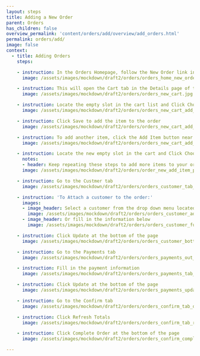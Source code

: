 ```yaml
---
layout: steps
title: Adding a New Order
parent: Orders
has_children: false
overview_permalink: 'content/orders/add/overview/add_orders.html'
permalink: orders/add/
image: false
context:
  - title: Adding Orders
    steps:

    - instruction: In the Orders Homepage, follow the New Order link in the Navigation Bar at the top of the page
      image: /assets/images/mockdown/draft2/orders/orders_home_new_order_dark.jpg

    - instruction: This will open the Cart tab in the Details page of the newly created order
      image: /assets/images/mockdown/draft2/orders/orders_new_cart.jpg

    - instruction: Locate the empty slot in the cart list and Click Choose a Variant and start typing the SKU or Product Title of the product you want to add to the order
      image: /assets/images/mockdown/draft2/orders/orders_new_cart_add_item_slot_dark.jpg

    - instruction: Click Save to add the item to the order
      image: /assets/images/mockdown/draft2/orders/orders_new_cart_add_item_save_dark.jpg

    - instruction: To add another item, click the Add Item button near the top of the tab
      image: /assets/images/mockdown/draft2/orders/orders_new_cart_add_item_dark.jpg

    - instruction: Locate the new empty slot in the cart and Click Choose a Variant and start typing the SKU or Product Title of the product you want to add to the order
      notes:
      - header: Keep repeating these steps to add more items to your order
      image: /assets/images/mockdown/draft2/orders/order_new_add_item_post_out_slot_dark.jpg

    - instruction: Go to the Custmer tab
      image: /assets/images/mockdown/draft2/orders/orders_customer_tab_dark.jpg

    - instruction: 'To Attach a customer to the order:'
      images:
      - image_header: Select a customer from the drop down menu located at the top of the tab
        image: /assets/images/mockdown/draft2/orders/orders_customer_add_dark.jpg
      - image_header: Or fill in the information below
        image: /assets/images/mockdown/draft2/orders/orders_customer_full_information.jpg

    - instruction: Click Update at the bottom of the page
      image: /assets/images/mockdown/draft2/orders/orders_customer_bottom_update_dark.jpg

    - instruction: Go to the Payments tab
      image: /assets/images/mockdown/draft2/orders/orders_payments_out_dark.jpg

    - instruction: Fill in the payment information
      image: /assets/images/mockdown/draft2/orders/orders_payments_tab_fill.jpg

    - instruction: Click Update at the bottom of the page
      image: /assets/images/mockdown/draft2/orders/orders_payments_update_dark.jpg

    - instruction: Go to the Confirm tab
      image: /assets/images/mockdown/draft2/orders/orders_confirm_tab_dark.jpg

    - instruction: Click Refresh Totals
      image: /assets/images/mockdown/draft2/orders/orders_confirm_tab_refresh_totals_dark.jpg

    - instruction: Click Complete Order at the bottom of the page
      image: /assets/images/mockdown/draft2/orders/orders_confirm_complete_dark.jpg

---
```


